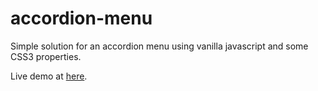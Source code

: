 # accordion-menu
Simple solution for an accordion menu using vanilla javascript and some CSS3 properties.

Live demo at [here](http://codepen.io/jamespr/pen/yyxXNP).
